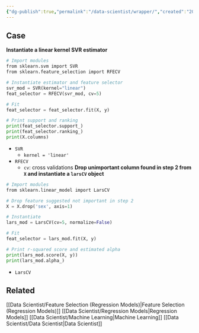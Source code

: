 ```yaml
---
{"dg-publish":true,"permalink":"/data-scientist/wrapper/","created":"2023-11-14T16:10:10.862-05:00","updated":"2024-03-02T08:58:59.132-05:00"}
---
```



## Case
**Instantiate a linear kernel SVR estimator**
```python
# Import modules
from sklearn.svm import SVR
from sklearn.feature_selection import RFECV

# Instantiate estimator and feature selector
svr_mod = SVR(kernel="linear")
feat_selector = RFECV(svr_mod, cv=5)

# Fit
feat_selector = feat_selector.fit(X, y)

# Print support and ranking
print(feat_selector.support_)
print(feat_selector.ranking_)
print(X.columns)
```
- `SVR`
	- `kernel = 'linear'`
- `RFECV`
	- `cv`: cross validations
**Drop unimportant column found in step 2 from `X` and instantiate a `larsCV` object**
```python
# Import modules
from sklearn.linear_model import LarsCV

# Drop feature suggested not important in step 2
X = X.drop('sex', axis=1)

# Instantiate
lars_mod = LarsCV(cv=5, normalize=False)

# Fit
feat_selector = lars_mod.fit(X, y)

# Print r-squared score and estimated alpha
print(lars_mod.score(X, y))
print(lars_mod.alpha_)
```
- `LarsCV`


## Related
[[Data Scientist/Feature Selection (Regression Models)\|Feature Selection (Regression Models)]]
[[Data Scientist/Regression Models\|Regression Models]]
[[Data Scientist/Machine Learning\|Machine Learning]]
[[Data Scientist/Data Scientist\|Data Scientist]]